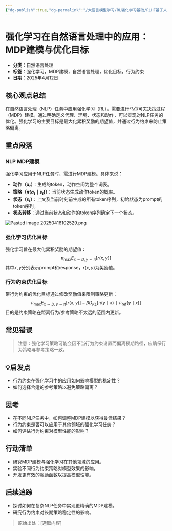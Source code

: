 ```yaml
---
{"dg-publish":true,"dg-permalink":"/大语言模型学习/RL强化学习基础/RLHF基于人类反馈的强化学习/RL在NLP场景下的拓展","dg-home":false,"dg-description":"在此输入笔记的描述","dg-hide":false,"dg-hide-title":false,"dg-show-backlinks":true,"dg-show-local-graph":true,"dg-show-inline-title":true,"dg-pinned":false,"dg-passphrase":"在此输入访问密码","dg-enable-mathjax":false,"dg-enable-mermaid":false,"dg-enable-uml":false,"dg-note-icon":0,"dg-enable-dataview":false,"tags":["NLP"],"permalink":"/大语言模型学习/RL强化学习基础/RLHF基于人类反馈的强化学习/RL在NLP场景下的拓展/","dgShowBacklinks":true,"dgShowLocalGraph":true,"dgShowInlineTitle":true,"dgPassFrontmatter":true,"noteIcon":0,"created":"2025-04-16T10:24:24.168+08:00","updated":"2025-04-16T10:25:32.873+08:00"}
---
```




# 强化学习在自然语言处理中的应用：MDP建模与优化目标
- **分类**：自然语言处理
- **标签**：强化学习，MDP建模，自然语言处理，优化目标，行为约束
- **日期**：2025年4月12日

## 核心观点总结
在自然语言处理（NLP）任务中应用强化学习（RL），需要进行马尔可夫决策过程（MDP）建模。通过明确定义代理、环境、状态和动作，可以实现对NLP任务的优化。强化学习的主要目标是最大化累积奖励的期望值，并通过行为约束来防止策略偏离。


## 重点段落

### NLP MDP建模
强化学习应用于NLP任务时，需进行MDP建模。具体来说：
- **动作（$a_t$）**：生成的token，动作空间为整个词表。
- **策略（$\pi(a_t \mid s_t)$）**：当前状态生成动作token的概率。
- **状态（$s_t$）**：上文及当前时刻前生成的所有token序列，初始状态为prompt的token序列。
- **状态转移**：通过当前状态和动作的token序列确定下一个状态。

![Pasted image 20250416102529.png](/img/user/%E9%99%84%E4%BB%B6/Pasted%20image%2020250416102529.png)


### 强化学习优化目标
强化学习旨在最大化累积奖励的期望值：
$$
\pi_{\max} E_{x \sim D, y \sim \pi} [r(x, y)]
$$
其中$x, y$分别表示prompt和response，$r(x, y)$为奖励值。


### 行为约束优化目标
带行为约束的优化目标通过修改奖励值来限制策略更新：
$$
\pi_{\max} E_{x \sim D, y \sim \pi} [r(x, y)] - \beta D_{KL}[\pi(y \mid x) \parallel \pi_{\text{ref}}(y \mid x)]
$$
目的是约束策略在距离行为/参考策略不太远的范围内更新。


## 常见错误
> 注意：强化学习策略可能会因不当行为约束设置而偏离预期路径，应确保行为策略与参考策略一致。


## 💡启发点
- 行为约束在强化学习中的应用如何影响模型的稳定性？
- 如何选择合适的参考策略以避免策略偏离？


## 思考
- 在不同NLP任务中，如何调整MDP建模以获得最佳结果？
- 行为约束是否可以应用于其他领域的强化学习任务？
- 如何评估行为约束对模型性能的影响？


## 行动清单
- 研究MDP建模与强化学习在其他领域的应用。
- 实验不同行为约束策略对模型效果的影响。
- 开发更有效的奖励函数以提高模型性能。


## 后续追踪
- 探讨如何在复杂NLP任务中实现更精确的MDP建模。
- 研究行为约束对长期策略稳定性的影响。

> 原始出处：[选取内容]
